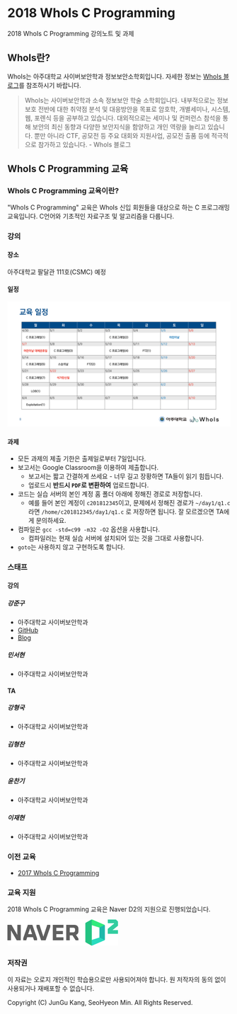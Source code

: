# 2018 WhoIs C Programming

2018 WhoIs C Programming 강의노트 및 과제

## WhoIs란?

WhoIs는 아주대학교 사이버보안학과 정보보안소학회입니다. 자세한 정보는 [WhoIs 블로그](https://ajou-whois.github.io)를 참조하시기 바랍니다.

> WhoIs는 사이버보안학과 소속 정보보안 학술 소학회입니다.
내부적으로는 정보보호 전반에 대한 취약점 분석 및 대응방안을 목표로 암호학, 개별세미나, 시스템, 웹, 포렌식 등을 공부하고 있습니다.
대외적으로는 세미나 및 컨퍼런스 참석을 통해 보안의 최신 동향과 다양한 보안지식을 함양하고 개인 역량을 늘리고 있습니다.
뿐만 아니라 CTF, 공모전 등 주요 대회와 지원사업, 공모전 출품 등에 적극적으로 참가하고 있습니다. - WhoIs 블로그

## WhoIs C Programming 교육

### WhoIs C Programming 교육이란?

"WhoIs C Programming" 교육은 WhoIs 신입 회원들을 대상으로 하는 C 프로그래밍 교육입니다. C언어와 기초적인 자료구조 및 알고리즘을 다룹니다.

### 강의

#### 장소

아주대학교 팔달관 111호(CSMC) 예정

#### 일정

![Lecture Schedule](https://github.com/ajou-whois/2018-c-programming-lecture/blob/master/etc/lecture_schedule.png)

#### 과제

* 모든 과제의 제출 기한은 출제일로부터 7일입니다.
* 보고서는 Google Classroom을 이용하여 제출합니다.
	* 보고서는 짧고 간결하게 쓰세요 - 너무 길고 장황하면 TA들이 읽기 힘듭니다.
	* 업로드시 **반드시 `PDF`로 변환하여** 업로드합니다.
* 코드는 실습 서버의 본인 계정 홈 폴더 아래에 정해진 경로로 저장합니다.
	* 예를 들어 본인 계정이 `c201812345`이고, 문제에서 정해진 경로가 `~/day1/q1.c` 라면 `/home/c201812345/day1/q1.c` 로 저장하면 됩니다. 잘 모르겠으면 TA에게 문의하세요.
* 컴파일은 `gcc -std=c99 -m32 -O2` 옵션을 사용합니다.
	* 컴파일러는 현재 실습 서버에 설치되어 있는 것을 그대로 사용합니다.
* `goto`는 사용하지 않고 구현하도록 합니다.

### 스태프

#### 강의

##### 강준구

* 아주대학교 사이버보안학과
* [GitHub](https://github.com/chr0m3)
* [Blog](https://blog.chr0m3.me)

##### 민서현

* 아주대학교 사이버보안학과

#### TA

##### 강형국

* 아주대학교 사이버보안학과

##### 김형찬

* 아주대학교 사이버보안학과

##### 윤찬기

* 아주대학교 사이버보안학과

##### 이재현

* 아주대학교 사이버보안학과

### 이전 교육

* [2017 WhoIs C Programming](https://github.com/chr0m3/whois-c-programming)

### 교육 지원

2018 WhoIs C Programming 교육은 Naver D2의 지원으로 진행되었습니다.

<img src="https://github.com/ajou-whois/2018-c-programming-lecture/blob/master/etc/naver_d2_logo.png" alt="Naver D2 Logo" width="250px">

### 저작권

이 자료는 오로지 개인적인 학습용으로만 사용되어져야 합니다.
원 저작자의 동의 없이 사용되거나 재배포할 수 없습니다.

Copyright (C) JunGu Kang, SeoHyeon Min. All Rights Reserved.

